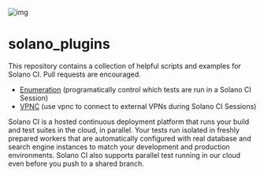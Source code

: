 ![img](https://www.solanolabs.com/assets/solano-labs-1cfeb8f4276fc9294349039f602d5923.png) 
# solano_plugins

This repository contains a collection of helpful scripts and examples
for Solano CI.  Pull requests are encouraged.

- [Enumeration](./enumeration) (programatically control which tests are run in a Solano CI Session)
- [VPNC](./external_vpnc) (use vpnc to connect to external VPNs during Solano CI Sessions)

Solano CI is a hosted continuous deployment platform that runs your build
and test suites in the cloud, in parallel.  Your tests run isolated in
freshly prepared workers that are automatically configured with real
database and search engine instances to match your development and
production environments.  Solano CI also supports parallel test running
in our cloud even before you push to a shared branch.
